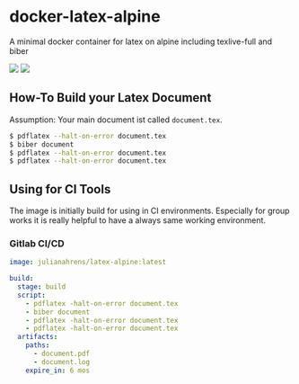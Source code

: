 # docker-latex-alpine
A minimal docker container for latex on alpine including texlive-full and biber

![](https://github.com/julianahrens/docker-latex-alpine/workflows/buildx-and-publish-image/badge.svg)
![](https://github.com/julianahrens/docker-latex-alpine/workflows/update-docker-hub-description/badge.svg)

## How-To Build your Latex Document
Assumption: Your main document ist called `document.tex`.
```bash
$ pdflatex --halt-on-error document.tex
$ biber document
$ pdflatex --halt-on-error document.tex
$ pdflatex --halt-on-error document.tex
```

## Using for CI Tools
The image is initially build for using in CI environments. Especially for group works it is really helpful to have a always same working environment.
### Gitlab CI/CD
```yml
image: julianahrens/latex-alpine:latest

build:
  stage: build
  script:
    - pdflatex -halt-on-error document.tex
    - biber document
    - pdflatex -halt-on-error document.tex
    - pdflatex -halt-on-error document.tex
  artifacts:
    paths:
      - document.pdf
      - document.log
    expire_in: 6 mos
```
